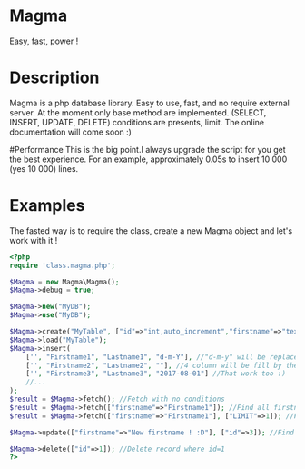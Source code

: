 # Magma
Easy, fast, power !

# Description

Magma is a php database library. Easy to use, fast, and no require external server. At the moment only base method are implemented.
(SELECT, INSERT, UPDATE, DELETE) conditions are presents, limit. The online documentation will come soon :)

#Performance
This is the big point.I always upgrade the script for you get the best experience. For an example, approximately 0.05s to insert 10 000 (yes 10 000) lines. 

# Examples
The fasted way is to require the class, create a new Magma object and let's work with it !

```php
<?php
require 'class.magma.php';

$Magma = new Magma\Magma();
$Magma->debug = true;

$Magma->new("MyDB");
$Magma->use("MyDB");

$Magma->create("MyTable", ["id"=>"int,auto_increment","firstname"=>"text","lastname"=>"text","date"=>"date"]);
$Magma->load("MyTable");
$Magma->insert(
	['', "Firstname1", "Lastname1", "d-m-Y"], //"d-m-y" will be replaced by the date (e.g 15-06-2016)
	['', "Firstname2", "Lastname2", ""], //4 column will be fill by the current date in English format (e.g 2016-06-15)
	['', "Firstname3", "Lastname3", "2017-08-01"] //That work too :)
	//...
);
$result = $Magma->fetch(); //Fetch with no conditions
$result = $Magma->fetch(["firstname"=>"Firstname1"]); //Find all firstname equaled too "Firstname1"
$result = $Magma->fetch(["firstname"=>"Firstname1"], ["LIMIT"=>1]); //Find the first firstname equaled too "Firstname1"

$Magma->update(["firstname"=>"New firstname ! :D"], ["id"=>3]); //Find id=3 and replace his firstname with the associate value

$Magma->delete(["id"=>1]); //Delete record where id=1
?>
```
